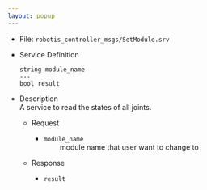 ```yaml
---
layout: popup
---
```


- File: `robotis_controller_msgs/SetModule.srv`

- Service Definition
  ```
  string module_name
  ---
  bool result
  ```

- Description  
A service to read the states of all joints.

  - Request  
    * `module_name`    
&emsp;&emsp; module name that user want to change to  

  - Response  
    * `result`    
&emsp;&emsp; 
